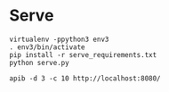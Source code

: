 Serve
=====

~~~
virtualenv -ppython3 env3
. env3/bin/activate
pip install -r serve_requirements.txt
python serve.py
~~~

~~~
apib -d 3 -c 10 http://localhost:8080/
~~~

